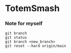 # TotemSmash


### Note for myself

```
git branch
git status
git branch <new_branch>
git reset --hard origin/main
```